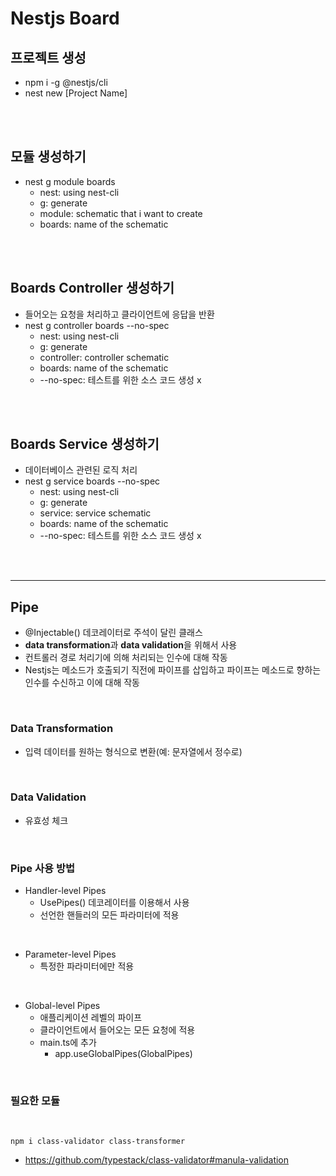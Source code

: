 # Nestjs Board

## 프로젝트 생성

- npm i -g @nestjs/cli
- nest new [Project Name]

<br/>
<br/>

## 모듈 생성하기

- nest g module boards
  - nest: using nest-cli
  - g: generate
  - module: schematic that i want to create
  - boards: name of the schematic

<br/>
<br/>

## Boards Controller 생성하기

- 들어오는 요청을 처리하고 클라이언트에 응답을 반환
- nest g controller boards --no-spec
  - nest: using nest-cli
  - g: generate
  - controller: controller schematic
  - boards: name of the schematic
  - --no-spec: 테스트를 위한 소스 코드 생성 x

<br/>
<br/>

## Boards Service 생성하기

- 데이터베이스 관련된 로직 처리
- nest g service boards --no-spec
  - nest: using nest-cli
  - g: generate
  - service: service schematic
  - boards: name of the schematic
  - --no-spec: 테스트를 위한 소스 코드 생성 x

<br/>
<br/>

---

## Pipe

- @Injectable() 데코레이터로 주석이 달린 클래스
- **data transformation**과 **data validation**을 위해서 사용
- 컨트롤러 경로 처리기에 의해 처리되는 인수에 대해 작동
- Nestjs는 메소드가 호출되기 직전에 파이프를 삽입하고 파이프는 메소드로 향하는 인수를 수신하고 이에 대해 작동

<br />

### Data Transformation

- 입력 데이터를 원하는 형식으로 변환(예: 문자열에서 정수로)

<br/>

### Data Validation

- 유효성 체크

<br/>

### Pipe 사용 방법

- Handler-level Pipes
  - UsePipes() 데코레이터를 이용해서 사용
  - 선언한 핸들러의 모든 파라미터에 적용

<br/>

- Parameter-level Pipes
  - 특정한 파라미터에만 적용

<br/>

- Global-level Pipes
  - 애플리케이션 레벨의 파이프
  - 클라이언트에서 들어오는 모든 요청에 적용
  - main.ts에 추가
    - app.useGlobalPipes(GlobalPipes)

<br/>

### 필요한 모듈

<br/>

```properties
npm i class-validator class-transformer
```

- https://github.com/typestack/class-validator#manula-validation
